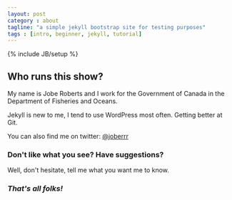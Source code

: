 ```yaml
---
layout: post
category : about
tagline: "a simple jekyll bootstrap site for testing purposes"
tags : [intro, beginner, jekyll, tutorial]
---
```

{% include JB/setup %}

## Who runs this show?

My name is Jobe Roberts and I work for the Government of Canada in the Department of Fisheries and Oceans.

Jekyll is new to me, I tend to use WordPress most often.  Getting better at Git.

You can also find me on twitter:  [@joberrr](http://twitter.com/joberrr)

### Don't like what you see?  Have suggestions?

Well, don't hesitate, tell me what you want me to know.

### *That's all folks!*

